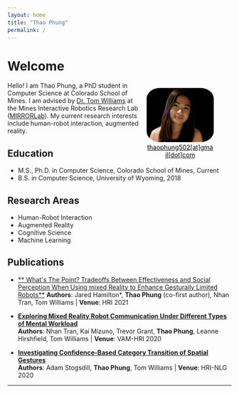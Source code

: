 ```yaml
---
layout: home
title: "Thao Phung"
permalink: /
---
```


# Welcome
<figure class="image" style="float:right; width:30%; margin-left:10pt">
<img style="border-radius:20%;" src="files/avatar.jpg">
<figcaption style="text-align:center;"><a href="mailto:thaophung502@gmail.com" style="color:black;">thaophung502[at]gmail[dot]com</a></figcaption>
</figure>
<!--I'm a Ph.D. student in computer science at Auburn University, advised by [Wei-Shinn Ku][ku]. My research interests focus on data management and machine learning. 

Before coming to Auburn,I obtained my B.S. in Computer Science from University of Wyoming. -->

<!--I am currently looking for full-time positions in software engineering, data science, or related fields. I have professional experience with machine learning applications and cutting-edge research.-->

<!--During my undergraduate, I worked as a research assistant at [Evolving AI Lab][lab]. I worked with [Anh Nguyen][anh] in [learning to solve symbolic math from visual inputs][project], in which we studied if deep neural networks (DNNs) can learn to extract the meanings behind visual symbols.-->

Hello! I am Thao Phung, a PhD student in Computer Science at Colorado School of Mines. I am advised by [Dr. Tom Williams][tom] at the Mines Interactive Robotics Research Lab ([MIRRORLab][mirrorlab]). My current research interests include human-robot interaction, augmented reality. 

## Education
- M.S., Ph.D. in Computer Science, Colorado School of Mines, Current
- B.S. in Computer Science, University of Wyoming, 2018

## Research Areas
- Human-Robot Interaction
- Augmented Reality
- Cognitive Science
- Machine Learning

## Publications
- [** What's The Point? Tradeoffs Between Effectiveness and Social Perception When Using mixed Reality to Enhance Gesturally Limited Robots**][phunghri2021]
  **Authors**: Jared Hamilton*, **Thao Phung** (co-first author), Nhan Tran, Tom Williams | **Venue**: HRI 2021

- [**Exploring Mixed Reality Robot Communication Under Different Types of Mental Workload**][mentalWorkload]  
   **Authors**: Nhan Tran, Kai Mizuno, Trevor Grant, **Thao Phung**, Leanne Hirshfield, Tom Williams | **Venue**: VAM-HRI 2020

- [**Investigating Confidence-Based Category Transition of Spatial Gestures**][adamWorkshop]  
   **Authors**: Adam Stogsdill, **Thao Phung**, Tom Williams | **Venue**: HRI-NLG 2020

<!--Contact: thaophung502[at]gmail[dot]com-->



---
[lab]: http://www.evolvingai.org/
[anh]: http://anhnguyen.me/research/
[project]: https://www.thaophung.com/projects/
[ku]: http://auburn.edu/academic/engineering/dslab/
[tom]: https://people.mines.edu/twilliams/
[mirrorlab]: https://mirrorlab.mines.edu/


<!--PAPERS-->
[mentalWorkload]: https://mirrorlab.mines.edu/publications/tran2020vamhri/
[adamWorkshop]: https://mirrorlab.mines.edu/publications/stogsdill2020hrinlg/
[phunghri2021]: https://mirrorlab.mines.edu/publications/hamilton2021hri/

